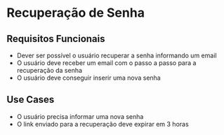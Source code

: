 # Recuperação de Senha

## Requisitos Funcionais

- Dever ser possível o usuário recuperar a senha informando um email
- O usuário deve receber um email com o passo a passo para a recuperação da senha
- O usuário deve conseguir inserir uma nova senha

## Use Cases

- O usuário precisa informar uma nova senha
- O link enviado para a recuperação deve expirar em 3 horas
